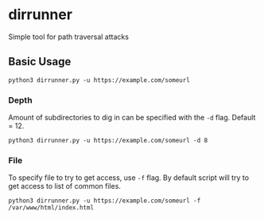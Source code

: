 # dirrunner
Simple tool for path traversal attacks

## Basic Usage
```
python3 dirrunner.py -u https://example.com/someurl
```

### Depth
Amount of subdirectories to dig in can be specified with the `-d` flag. 
Default = 12.
```
python3 dirrunner.py -u https://example.com/someurl -d 8
```

### File
To specify file to try to get access, use `-f` flag. 
By default script will try to get access to list of common files.
```
python3 dirrunner.py -u https://example.com/someurl -f /var/www/html/index.html
```
